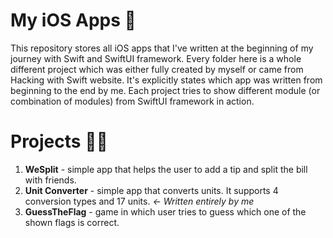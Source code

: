 # My iOS Apps 📱

This repository stores all iOS apps that I've written at the beginning of my journey with Swift and SwiftUI framework. Every folder here is a whole different
project which was either fully created by myself or came from Hacking with Swift website. It's explicitly states which app was written from beginning to the end by me. Each project tries to show different module (or combination of modules) from SwiftUI framework in action. 

# Projects 👨‍💻

1. **WeSplit** - simple app that helps the user to add a tip and split the bill with friends.
2. **Unit Converter** - simple app that converts units. It supports 4 conversion types and 17 units. *<- Written entirely by me*
3. **GuessTheFlag** - game in which user tries to guess which one of the shown flags is correct.  
